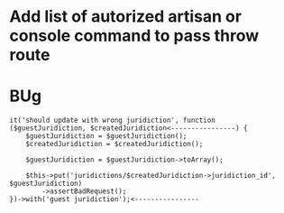 # Add list of autorized artisan or console command to pass throw route
# BUg
    it('should update with wrong juridiction', function ($guestJuridiction, $createdJuridiction<----------------) {
        $guestJuridiction = $guestJuridiction();
        $createdJuridiction = $createdJuridiction();

        $guestJuridiction = $guestJuridiction->toArray();

        $this->put('juridictions/$createdJuridiction->juridiction_id', $guestJuridiction)
            ->assertBadRequest();
    })->with('guest juridiction');<----------------